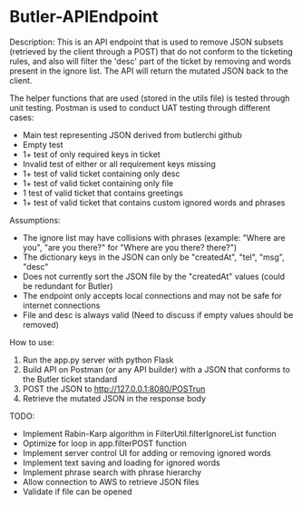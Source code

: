 # Butler-APIEndpoint

Description:
This is an API endpoint that is used to remove JSON subsets (retrieved by the client through a POST) that do not conform to the ticketing rules, and also will filter the 'desc' part of the ticket by removing and words present in the ignore list. The API will return the mutated JSON back to the client.

The helper functions that are used (stored in the utils file) is tested through unit testing. Postman is used to conduct
UAT testing through different cases:
- Main test representing JSON derived from butlerchi github
- Empty test
- 1+ test of only required keys in ticket
- Invalid test of either or all requirement keys missing
- 1+ test of valid ticket containing only desc
- 1+ test of valid ticket containing only file
- 1 test of valid ticket that contains greetings
- 1+ test of valid ticket that contains custom ignored words and phrases

Assumptions:
- The ignore list may have collisions with phrases (example: "Where are you", "are you there?" for "Where are you there? there?")
- The dictionary keys in the JSON can only be "createdAt", "tel", "msg", "desc"
- Does not currently sort the JSON file by the "createdAt" values (could be redundant for Butler)
- The endpoint only accepts local connections and may not be safe for internet connections
- File and desc is always valid (Need to discuss if empty values should be removed)

How to use:
1. Run the app.py server with python Flask
2. Build API on Postman (or any API builder) with a JSON that conforms to the Butler ticket standard
3. POST the JSON to http://127.0.0.1:8080/POSTrun
4. Retrieve the mutated JSON in the response body

TODO:
- Implement Rabin-Karp algorithm in FilterUtil.filterIgnoreList function
- Optimize for loop in app.filterPOST function
- Implement server control UI for adding or removing ignored words
- Implement text saving and loading for ignored words
- Implement phrase search with phrase hierarchy
- Allow connection to AWS to retrieve JSON files
- Validate if file can be opened